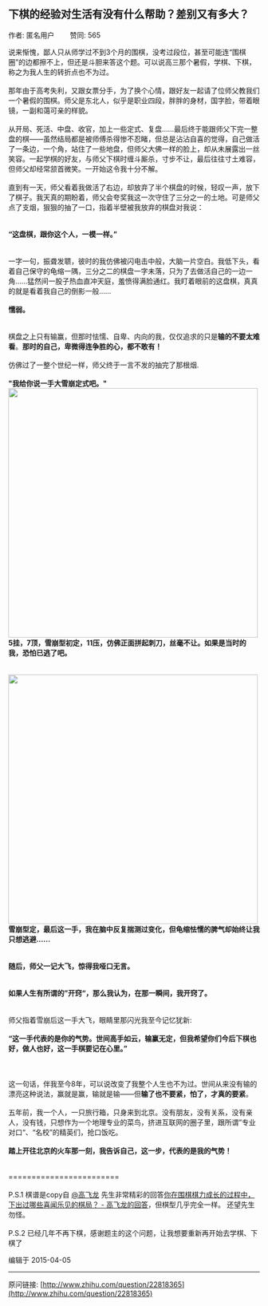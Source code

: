 ## 下棋的经验对生活有没有什么帮助？差别又有多大？

作者: 匿名用户&nbsp;&nbsp;&nbsp;&nbsp;&nbsp;&nbsp;&nbsp;&nbsp;赞同: 565


说来惭愧，鄙人只从师学过不到3个月的围棋，没考过段位，甚至可能连“围棋圈”的边都擦不上，但还是斗胆来答这个题。可以说高三那个暑假，学棋、下棋，称之为我人生的转折点也不为过。<br><br>那年由于高考失利，又跟女票分手，为了换个心情，跟好友一起请了位师父教我们一个暑假的围棋。师父是东北人，似乎是职业四段，胖胖的身材，国字脸，带着眼镜，一副和蔼可亲的样貌。<br><br>从开局、死活、中盘、收官，加上一些定式、复盘……最后终于能跟师父下完一整盘的棋——虽然结局都是被师傅杀得惨不忍睹，但总是沾沾自喜的觉得，自己做活了一条边，一个角，站住了一些地盘，但师父大佛一样的脸上，却从未展露出一丝笑容。一起学棋的好友，与师父下棋时缠斗厮杀，寸步不让，最后往往寸土难容，但师父却经常颔首微笑。一开始这令我十分不解。<br><br>直到有一天，师父看着我做活了右边，却放弃了半个棋盘的时候，轻叹一声，放下了棋子。我天真的期盼着，师父会夸奖我这一次守住了三分之一的土地。可是师父点了支烟，狠狠的抽了一口，指着半壁被我放弃的棋盘对我说：<br><br><br><b>“这盘棋，跟你这个人，一模一样。”</b><br><br><br>一字一句，振聋发聩，彼时的我仿佛被闪电击中般，大脑一片空白。我低下头，看着自己保守的龟缩一隅，三分之二的棋盘一字未落，只为了去做活自己的一边一角……猛然间一股子热血直冲天庭，羞愤得满脸通红。我盯着眼前的这盘棋，真真的就是看着我自己的倒影一般……<br><br><b>懦弱。</b><br><br><br>棋盘之上只有输赢，但那时怯懦、自卑、内向的我，仅仅追求的只是<b>输的不要太难看</b>。<b>那时的自己，卑微得连争胜的心，都不敢有！</b><br><br>仿佛过了一整个世纪一样，师父终于一言不发的抽完了那根烟.<br><br><b>"我给你说一手大雪崩定式吧。"<br></b><img src="http://pic4.zhimg.com/9b197b28a651622a2a3d70469193d813_b.jpg" data-rawwidth="500" data-rawheight="500" class="origin_image zh-lightbox-thumb" width="500" data-original="http://pic4.zhimg.com/9b197b28a651622a2a3d70469193d813_r.jpg"><br><b>5挂，7顶，雪崩型初定，11压，仿佛正面拼起刺刀，丝毫不让。如果是当时的我，恐怕已逃了吧。</b><br><br><br><b><img src="http://pic3.zhimg.com/d8317d110a9c1a00a95f90e35756dea2_b.jpg" data-rawwidth="500" data-rawheight="500" class="origin_image zh-lightbox-thumb" width="500" data-original="http://pic3.zhimg.com/d8317d110a9c1a00a95f90e35756dea2_r.jpg">雪崩型定，最后这一手，我在脑中反复揣测过变化，但龟缩怯懦的脾气却始终让我只想逃避……</b><br><br><br><b>随后，</b><b>师父</b><b>一记大飞，惊得我哑口无言。</b><br><br><br><b>如果人生有所谓的”开窍“，那么我认为，在那一瞬间，我开窍了。</b><br><br><br>师父指着雪崩后这一手大飞，眼睛里那闪光我至今记忆犹新:<br><br><b>“这一手代表的是你的气势。世间高手如云，输赢无定，但我希望你们今后下棋也好，做人也好，这一手棋要记在心里。” <br></b><br><br><br>这一句话，伴我至今8年，可以说改变了我整个人生也不为过。世间从来没有输的漂亮这种说法，赢就是赢，输就是输——但<b>输了也不要紧，怕了，才真的要紧</b>。<br><br>五年前，我一个人，一只旅行箱，只身来到北京。没有朋友，没有关系，没有亲人，没有钱，只想作为一个地理专业的菜鸟，挤进互联网的圈子里，跟所谓”专业对口“、“名校”的精英们，抢口饭吃。<br><br><b>踏上开往北京的火车那一刻，我告诉自己，这一步，代表的是我的气势！<br></b><br><br>========================<br><br>P.S.1 棋谱是copy自 <a data-hash="f90a8c6aa635baf1f77a405a0409397a" href="http://www.zhihu.com/people/f90a8c6aa635baf1f77a405a0409397a" class="member_mention" data-editable="true" data-title="@高飞龙" data-tip="p$b$f90a8c6aa635baf1f77a405a0409397a">@高飞龙</a> 先生非常精彩的回答<a href="http://www.zhihu.com/question/25117750/answer/30197400" class="internal">你在围棋棋力成长的过程中，下出过哪些喜闻乐见的棋局？ - 高飞龙的回答</a>，但棋型几乎完全一样。 还望先生勿怪。<br><br>P.S.2 已经几年不再下棋，感谢题主的这个问题，让我想要重新再开始去学棋、下棋了



编辑于 2015-04-05



---
原问链接: [http://www.zhihu.com/question/22818365](http://www.zhihu.com/question/22818365)